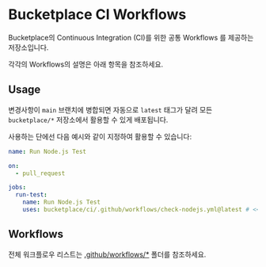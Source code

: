 # Bucketplace CI Workflows

Bucketplace의 Continuous Integration (CI)를 위한 공통 Workflows 를 제공하는 저장소입니다.

각각의 Workflows의 설명은 아래 항목을 참조하세요.

## Usage

변경사항이 `main` 브랜치에 병합되면 자동으로 `latest` 태그가 달려 모든 `bucketplace/*` 저장소에서 활용할 수 있게 배포됩니다.

사용하는 단에선 다음 예시와 같이 지정하여 활용할 수 있습니다:

```yml
name: Run Node.js Test

on:
  - pull_request

jobs:
  run-test:
    name: Run Node.js Test
    uses: bucketplace/ci/.github/workflows/check-nodejs.yml@latest # << notice here
```

## Workflows

전체 워크플로우 리스트는 [.github/workflows/*](https://github.com/bucketplace/ci/tree/main/.github/workflows) 폴더를 참조하세요.
